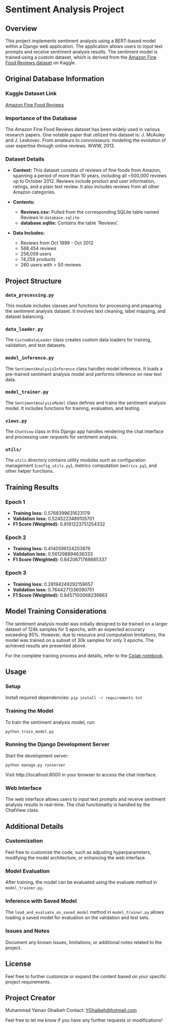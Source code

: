 # Sentiment Analysis Project

## Overview
This project implements sentiment analysis using a BERT-based model within a Django web application. The application allows users to input text prompts and receive sentiment analysis results. The sentiment model is trained using a custom dataset, which is derived from the [Amazon Fine Food Reviews dataset](https://www.kaggle.com/datasets/snap/amazon-fine-food-reviews) on Kaggle.

## Original Database Information

### Kaggle Dataset Link
[Amazon Fine Food Reviews](https://www.kaggle.com/datasets/snap/amazon-fine-food-reviews)

### Importance of the Database
The Amazon Fine Food Reviews dataset has been widely used in various research papers. One notable paper that utilized this dataset is:
J. McAuley and J. Leskovec. From amateurs to connoisseurs: modeling the evolution of user expertise through online reviews. WWW, 2013.


### Dataset Details
- **Context:**
  This dataset consists of reviews of fine foods from Amazon, spanning a period of more than 10 years, including all ~500,000 reviews up to October 2012. Reviews include product and user information, ratings, and a plain text review. It also includes reviews from all other Amazon categories.

- **Contents:**
  - **Reviews.csv:** Pulled from the corresponding SQLite table named Reviews in `database.sqlite`.
  - **database.sqlite:** Contains the table 'Reviews'.

- **Data Includes:**
  - Reviews from Oct 1999 - Oct 2012
  - 568,454 reviews
  - 256,059 users
  - 74,258 products
  - 260 users with > 50 reviews

## Project Structure

### `data_processing.py`
This module includes classes and functions for processing and preparing the sentiment analysis dataset. It involves text cleaning, label mapping, and dataset balancing.

### `data_loader.py`
The `CustomDataLoader` class creates custom data loaders for training, validation, and test datasets.

### `model_inference.py`
The `SentimentAnalysisInference` class handles model inference. It loads a pre-trained sentiment analysis model and performs inference on new text data.

### `model_trainer.py`
The `SentimentAnalysisModel` class defines and trains the sentiment analysis model. It includes functions for training, evaluation, and testing.

### `views.py`
The `ChatView` class in this Django app handles rendering the chat interface and processing user requests for sentiment analysis.

### `utils/`
The `utils` directory contains utility modules such as configuration management (`config_utils.py`), metrics computation (`metrics.py`), and other helper functions.

## Training Results

### Epoch 1
- **Training loss:** 0.5768399631623179
- **Validation loss:** 0.5245223489105701
- **F1 Score (Weighted):** 0.8161223751254332

### Epoch 2
- **Training loss:** 0.4140596124203876
- **Validation loss:** 0.561298894636333
- **F1 Score (Weighted):** 0.8420671788885337

### Epoch 3
- **Training loss:** 0.28194249292159657
- **Validation loss:** 0.7644271336090751
- **F1 Score (Weighted):** 0.8457100068239863


## Model Training Considerations

The sentiment analysis model was initially designed to be trained on a larger dataset of 124k samples for 5 epochs, with an expected accuracy exceeding 95%. However, due to resource and computation limitations, the model was trained on a subset of 30k samples for only 3 epochs. The achieved results are presented above.

For the complete training process and details, refer to the [Colab notebook](https://colab.research.google.com/drive/198m6I-ah7bSmfYBI6aOzshQedRtovEDv?usp=sharing).


## Usage

### Setup
Install required dependencies: `pip install -r requirements.txt`


### Training the Model
To train the sentiment analysis model, run:
```
python train_model.py
```

### Running the Django Development Server
Start the development server:
```
python manage.py runserver
```
Visit http://localhost:8000 in your browser to access the chat interface.


### Web Interface
The web interface allows users to input text prompts and receive sentiment analysis results in real-time. The chat functionality is handled by the ChatView class.


## Additional Details
### Customization
Feel free to customize the code, such as adjusting hyperparameters, modifying the model architecture, or enhancing the web interface.

### Model Evaluation
After training, the model can be evaluated using the evaluate method in `model_trainer.py`.

### Inference with Saved Model
The `load_and_evaluate_on_saved_model` method in `model_trainer.py` allows loading a saved model for evaluation on the validation and test sets.

### Issues and Notes
Document any known issues, limitations, or additional notes related to the project.

## License
Feel free to further customize or expand the content based on your specific project requirements.

## Project Creator
Muhammad Yaman Ghaibeh
Contact: YGhaibeh@hotmail.com

Feel free to let me know if you have any further requests or modifications!

